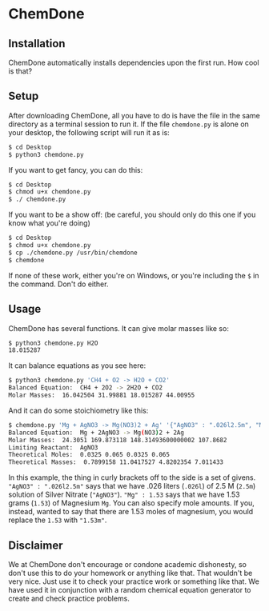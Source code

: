 # ChemDone

## Installation
ChemDone automatically installs dependencies upon the first run. How cool is that?

## Setup
After downloading ChemDone, all you have to do is have the file in the same directory as a terminal session to run it. If the file `chemdone.py` is alone on your desktop, the following script will run it as is:
``` bash
$ cd Desktop
$ python3 chemdone.py
```

If you want to get fancy, you can do this:
``` bash
$ cd Desktop
$ chmod u+x chemdone.py
$ ./ chemdone.py
```

If you want to be a show off: (be careful, you should only do this one if you know what you're doing)
``` bash
$ cd Desktop
$ chmod u+x chemdone.py
$ cp ./chemdone.py /usr/bin/chemdone
$ chemdone
```

If none of these work, either you're on Windows, or you're including the `$` in the command. Don't do either.

## Usage
ChemDone has several functions. It can give molar masses like so:
``` bash
$ python3 chemdone.py H2O
18.015287
```

It can balance equations as you see here:
``` bash
$ python3 chemdone.py 'CH4 + O2 -> H2O + CO2'
Balanced Equation:  CH4 + 2O2 -> 2H2O + CO2
Molar Masses:  16.042504 31.99881 18.015287 44.00955
```

And it can do some stoichiometry like this:
``` bash
$ chemdone.py 'Mg + AgNO3 -> Mg(NO3)2 + Ag' '{"AgNO3" : ".026l2.5m", "Mg" : 1.53}'
Balanced Equation:  Mg + 2AgNO3 -> Mg(NO3)2 + 2Ag
Molar Masses:  24.3051 169.873118 148.31493600000002 107.8682
Limiting Reactant:  AgNO3
Theoretical Moles:  0.0325 0.065 0.0325 0.065
Theoretical Masses:  0.7899158 11.0417527 4.8202354 7.011433
```
In this example, the thing in curly brackets off to the side is a set of givens. `"AgNO3" : ".026l2.5m"` says that we have .026 liters (`.026l`) of 2.5 M (`2.5m`) solution of Silver Nitrate (`"AgNO3"`). `"Mg" : 1.53` says that we have 1.53 grams (`1.53`) of Magnesium `Mg`. You can also specify mole amounts. If you, instead, wanted to say that there are 1.53 moles of magnesium, you would replace the `1.53` with `"1.53m"`.

## Disclaimer
We at ChemDone don't encourage or condone academic dishonesty, so don't use this to do your homework or anything like that. That wouldn't be very nice. Just use it to check your practice work or something like that. We have used it in conjunction with a random chemical equation generator to create and check practice problems.
